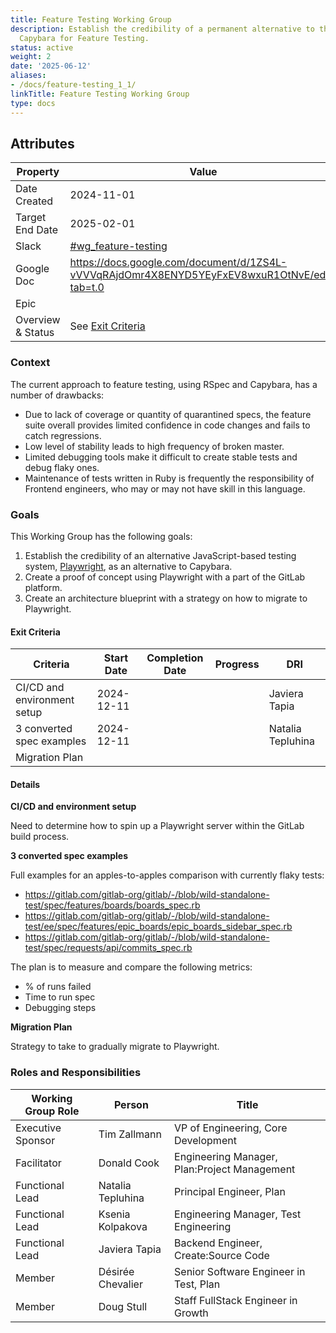 ```yaml
---
title: Feature Testing Working Group
description: Establish the credibility of a permanent alternative to the usage of
  Capybara for Feature Testing.
status: active
weight: 2
date: '2025-06-12'
aliases:
- /docs/feature-testing_1_1/
linkTitle: Feature Testing Working Group
type: docs
---
```


## Attributes

| Property          | Value                                                                                                                                |
| ----------------- | ------------------------------------------------------------------------------------------------------------------------------------ |
| Date Created      | 2024-11-01                                                                                                                           |
| Target End Date   | 2025-02-01                                                                                                                           |
| Slack             | [#wg_feature-testing](https://gitlab.enterprise.slack.com/archives/C082VBQSFSQ)                                                      |
| Google Doc        | https://docs.google.com/document/d/1ZS4L-vVVVqRAjdOmr4X8ENYD5YEyFxEV8wxuR1OtNvE/edit?tab=t.0                                         |
| Epic              |                                                                 |
| Overview & Status | See [Exit Criteria](#exit-criteria)               |

### Context

The current approach to feature testing, using RSpec and Capybara, has a number of drawbacks:

* Due to lack of coverage or quantity of quarantined specs, the feature suite overall provides limited confidence in code changes and fails to catch regressions.
* Low level of stability leads to high frequency of broken master.
* Limited debugging tools make it difficult to create stable tests and debug flaky ones.
* Maintenance of tests written in Ruby is frequently the responsibility of Frontend engineers, who may or may not have skill in this language.

### Goals

This Working Group has the following goals:

1. Establish the credibility of an alternative JavaScript-based testing system, [Playwright](https://playwright.dev/), as an alternative to Capybara.
2. Create a proof of concept using Playwright with a part of the GitLab platform.
3. Create an architecture blueprint with a strategy on how to migrate to Playwright.

#### Exit Criteria

| Criteria                      | Start Date | Completion Date | Progress | DRI                 |
| ----------------------------- | ---------- | --------------- | -------- | ------------------- |
| CI/CD and environment setup   | 2024-12-11 |                 |          | Javiera Tapia       |
| 3 converted spec examples     | 2024-12-11 |                 |          | Natalia Tepluhina   |
| Migration Plan                |            |                 |          |                     |

#### Details

**CI/CD and environment setup**

Need to determine how to spin up a Playwright server within the GitLab build
process.

**3 converted spec examples**

Full examples for an apples-to-apples comparison with currently flaky tests:

* https://gitlab.com/gitlab-org/gitlab/-/blob/wild-standalone-test/spec/features/boards/boards_spec.rb
* https://gitlab.com/gitlab-org/gitlab/-/blob/wild-standalone-test/ee/spec/features/epic_boards/epic_boards_sidebar_spec.rb
* https://gitlab.com/gitlab-org/gitlab/-/blob/wild-standalone-test/spec/requests/api/commits_spec.rb

The plan is to measure and compare the following metrics:

* % of runs failed
* Time to run spec
* Debugging steps

**Migration Plan**

Strategy to take to gradually migrate to Playwright.

### Roles and Responsibilities

| Working Group Role | Person              | Title                                               |
| ------------------ | ------------------- | --------------------------------------------------- |
| Executive Sponsor  | Tim Zallmann        | VP of Engineering, Core Development                      |
| Facilitator        | Donald Cook        | Engineering Manager, Plan:Project Management             |
| Functional Lead    | Natalia Tepluhina        | Principal Engineer, Plan         |
| Functional Lead    | Ksenia Kolpakova         | Engineering Manager, Test Engineering |
| Functional Lead    | Javiera Tapia            | Backend Engineer, Create:Source Code  |
| Member             | Désirée Chevalier        | Senior Software Engineer in Test, Plan |
| Member             | Doug Stull               | Staff FullStack Engineer in Growth |
